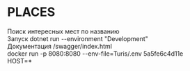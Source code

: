 # PLACES
Поиск интересных мест по названию  
Запуск dotnet run --environment "Development"  
Документация /swagger/index.html  
docker run -p 8080:8080 --env-file=Turis/.env 5a5fe6c4d11e  
HOST=*

